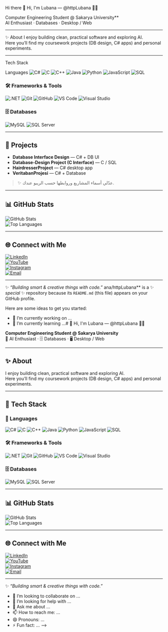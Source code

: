   Hi there 👋
Hi, I'm Lubana — @httpLubana 👩‍💻

Computer Engineering Student @ Sakarya University**  
  AI Enthusiast ·  Databases ·  Desktop / Web

---
 ✨ About
I enjoy building clean, practical software and exploring AI.  
Here you’ll find my coursework projects (DB design, C# apps) and personal experiments.

---

  Tech Stack

   Languages
![C#](https://img.shields.io/badge/C%23-239120?style=for-the-badge&logo=c-sharp&logoColor=white)
![C](https://img.shields.io/badge/C-00599C?style=for-the-badge&logo=c&logoColor=white)
![C++](https://img.shields.io/badge/C++-00599C?style=for-the-badge&logo=cplusplus&logoColor=white)
![Java](https://img.shields.io/badge/Java-ED8B00?style=for-the-badge&logo=java&logoColor=white)
![Python](https://img.shields.io/badge/Python-3776AB?style=for-the-badge&logo=python&logoColor=white)
![JavaScript](https://img.shields.io/badge/JavaScript-F7DF1E?style=for-the-badge&logo=javascript&logoColor=black)
![SQL](https://img.shields.io/badge/SQL-4479A1?style=for-the-badge&logo=database&logoColor=white)

### 🛠️ Frameworks & Tools
![.NET](https://img.shields.io/badge/.NET-512BD4?style=for-the-badge&logo=dotnet&logoColor=white)
![Git](https://img.shields.io/badge/Git-F05032?style=for-the-badge&logo=git&logoColor=white)
![GitHub](https://img.shields.io/badge/GitHub-181717?style=for-the-badge&logo=github&logoColor=white)
![VS Code](https://img.shields.io/badge/VS%20Code-007ACC?style=for-the-badge&logo=visualstudiocode&logoColor=white)
![Visual Studio](https://img.shields.io/badge/Visual%20Studio-5C2D91?style=for-the-badge&logo=visualstudio&logoColor=white)

### 🗄️ Databases
![MySQL](https://img.shields.io/badge/MySQL-4479A1?style=for-the-badge&logo=mysql&logoColor=white)
![SQL Server](https://img.shields.io/badge/SQL%20Server-CC2927?style=for-the-badge&logo=microsoftsqlserver&logoColor=white)

---

## 📌 Projects
- **Database Interface Design** — C# + DB UI  
- **Database-Design Project (C Interface)** — C / SQL  
- **HairdresserProject** — C# desktop app  
- **VeritabanProjesi** — C# + Database  

> ✨ عدّلي أسماء المشاريع وروابطها حسب الريبو عندك.

---

## 📊 GitHub Stats
![GitHub Stats](https://github-readme-stats.vercel.app/api?username=httpLubana&show_icons=true&theme=rose_pine)  
![Top Languages](https://github-readme-stats.vercel.app/api/top-langs/?username=httpLubana&layout=compact&theme=rose_pine)

---

## 🌐 Connect with Me
[![LinkedIn](https://img.shields.io/badge/LinkedIn-0A66C2?style=for-the-badge&logo=linkedin&logoColor=white)](https://linkedin.com/in/httplubana)  
[![YouTube](https://img.shields.io/badge/YouTube-FF0000?style=for-the-badge&logo=youtube&logoColor=white)](https://youtube.com/@httpLubana)  
[![Instagram](https://img.shields.io/badge/Instagram-E4405F?style=for-the-badge&logo=instagram&logoColor=white)](https://instagram.com/httpLubana)  
[![Email](https://img.shields.io/badge/Email-homslubana%40gmail.com-D14836?style=for-the-badge&logo=gmail&logoColor=white)](mailto:homslubana@gmail.com)

---

✨ *“Building smart & creative things with code.”*
ana/httpLubana** is a ✨ _special_ ✨ repository because its `README.md` (this file) appears on your GitHub profile.

Here are some ideas to get you started:

- 🔭 I’m currently working on ...
- 🌱 I’m currently learning ...# 🌸 Hi, I'm Lubana — @httpLubana 👩‍💻

**Computer Engineering Student @ Sakarya University**  
🤖 AI Enthusiast · 🗄️ Databases · 🖥️ Desktop / Web

---

## ✨ About
I enjoy building clean, practical software and exploring AI.  
Here you’ll find my coursework projects (DB design, C# apps) and personal experiments.

---

## 🧰 Tech Stack

### 🚀 Languages
![C#](https://img.shields.io/badge/C%23-239120?style=for-the-badge&logo=c-sharp&logoColor=white)
![C](https://img.shields.io/badge/C-00599C?style=for-the-badge&logo=c&logoColor=white)
![C++](https://img.shields.io/badge/C++-00599C?style=for-the-badge&logo=cplusplus&logoColor=white)
![Java](https://img.shields.io/badge/Java-ED8B00?style=for-the-badge&logo=java&logoColor=white)
![Python](https://img.shields.io/badge/Python-3776AB?style=for-the-badge&logo=python&logoColor=white)
![JavaScript](https://img.shields.io/badge/JavaScript-F7DF1E?style=for-the-badge&logo=javascript&logoColor=black)
![SQL](https://img.shields.io/badge/SQL-4479A1?style=for-the-badge&logo=database&logoColor=white)

### 🛠️ Frameworks & Tools
![.NET](https://img.shields.io/badge/.NET-512BD4?style=for-the-badge&logo=dotnet&logoColor=white)
![Git](https://img.shields.io/badge/Git-F05032?style=for-the-badge&logo=git&logoColor=white)
![GitHub](https://img.shields.io/badge/GitHub-181717?style=for-the-badge&logo=github&logoColor=white)
![VS Code](https://img.shields.io/badge/VS%20Code-007ACC?style=for-the-badge&logo=visualstudiocode&logoColor=white)
![Visual Studio](https://img.shields.io/badge/Visual%20Studio-5C2D91?style=for-the-badge&logo=visualstudio&logoColor=white)

### 🗄️ Databases
![MySQL](https://img.shields.io/badge/MySQL-4479A1?style=for-the-badge&logo=mysql&logoColor=white)
![SQL Server](https://img.shields.io/badge/SQL%20Server-CC2927?style=for-the-badge&logo=microsoftsqlserver&logoColor=white)

---



## 📊 GitHub Stats
![GitHub Stats](https://github-readme-stats.vercel.app/api?username=httpLubana&show_icons=true&theme=rose_pine)  
![Top Languages](https://github-readme-stats.vercel.app/api/top-langs/?username=httpLubana&layout=compact&theme=rose_pine)

---

## 🌐 Connect with Me
[![LinkedIn](https://img.shields.io/badge/LinkedIn-0A66C2?style=for-the-badge&logo=linkedin&logoColor=white)](https://linkedin.com/in/httplubana)  
[![YouTube](https://img.shields.io/badge/YouTube-FF0000?style=for-the-badge&logo=youtube&logoColor=white)](https://youtube.com/@httpLubana)  
[![Instagram](https://img.shields.io/badge/Instagram-E4405F?style=for-the-badge&logo=instagram&logoColor=white)](https://instagram.com/httpLubana)  
[![Email](https://img.shields.io/badge/Email-homslubana%40gmail.com-D14836?style=for-the-badge&logo=gmail&logoColor=white)](mailto:homslubana@gmail.com)

---

✨ *“Building smart & creative things with code.”*

- 👯 I’m looking to collaborate on ...
- 🤔 I’m looking for help with ...
- 💬 Ask me about ...
- 📫 How to reach me: ...
- 😄 Pronouns: ...
- ⚡ Fun fact: ...
-->
